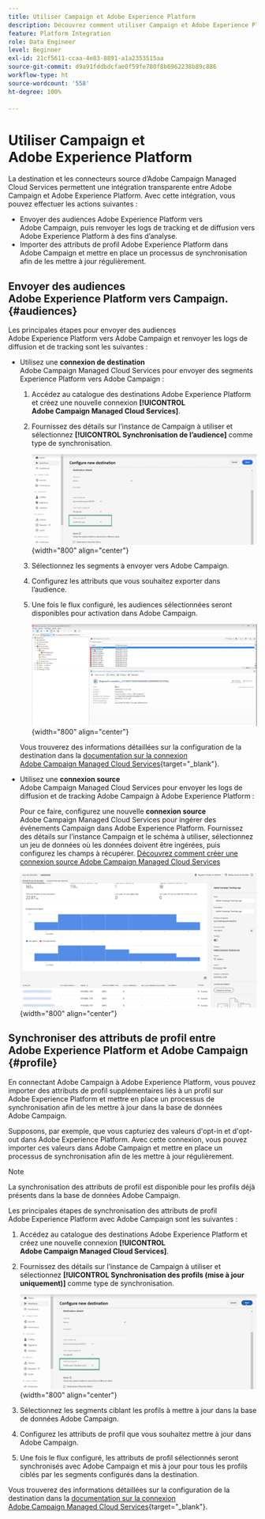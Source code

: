 ```yaml
---
title: Utiliser Campaign et Adobe Experience Platform
description: Découvrez comment utiliser Campaign et Adobe Experience Platform
feature: Platform Integration
role: Data Engineer
level: Beginner
exl-id: 21cf5611-ccaa-4e83-8891-a1a2353515aa
source-git-commit: d9a91fddbdcfae0f59fe780f8b6962238b89c886
workflow-type: ht
source-wordcount: '558'
ht-degree: 100%

---
```


# Utiliser Campaign et Adobe Experience Platform

La destination et les connecteurs source d’Adobe Campaign Managed Cloud Services permettent une intégration transparente entre Adobe Campaign et Adobe Experience Platform. Avec cette intégration, vous pouvez effectuer les actions suivantes :

* Envoyer des audiences Adobe Experience Platform vers Adobe Campaign, puis renvoyer les logs de tracking et de diffusion vers Adobe Experience Platform à des fins d’analyse.
* Importer des attributs de profil Adobe Experience Platform dans Adobe Campaign et mettre en place un processus de synchronisation afin de les mettre à jour régulièrement.

## Envoyer des audiences Adobe Experience Platform vers Campaign.{#audiences}

Les principales étapes pour envoyer des audiences Adobe Experience Platform vers Adobe Campaign et renvoyer les logs de diffusion et de tracking sont les suivantes :

* Utilisez une **connexion de destination** Adobe Campaign Managed Cloud Services pour envoyer des segments Experience Platform vers Adobe Campaign :

   1. Accédez au catalogue des destinations Adobe Experience Platform et créez une nouvelle connexion **[!UICONTROL Adobe Campaign Managed Cloud Services]**.
   1. Fournissez des détails sur l’instance de Campaign à utiliser et sélectionnez **[!UICONTROL Synchronisation de l’audience]** comme type de synchronisation.

      ![](assets/aep-audience-sync.png){width="800" align="center"}

   1. Sélectionnez les segments à envoyer vers Adobe Campaign.
   1. Configurez les attributs que vous souhaitez exporter dans l’audience.
   1. Une fois le flux configuré, les audiences sélectionnées seront disponibles pour activation dans Adobe Campaign.

      ![](assets/aep-destination.png){width="800" align="center"}

  Vous trouverez des informations détaillées sur la configuration de la destination dans la [documentation sur la connexion Adobe Campaign Managed Cloud Services](https://www.adobe.com/go/destinations-adobe-campaign-managed-cloud-services-en){target="_blank"}.

* Utilisez une **connexion source** Adobe Campaign Managed Cloud Services pour envoyer les logs de diffusion et de tracking Adobe Campaign à Adobe Experience Platform :

  Pour ce faire, configurez une nouvelle **connexion source** Adobe Campaign Managed Cloud Services pour ingérer des événements Campaign dans Adobe Experience Platform. Fournissez des détails sur l’instance Campaign et le schéma à utiliser, sélectionnez un jeu de données où les données doivent être ingérées, puis configurez les champs à récupérer. [Découvrez comment créer une connexion source Adobe Campaign Managed Cloud Services](https://www.adobe.com/go/sources-campaign-ui-en)

  ![](assets/aep-logs.png){width="800" align="center"}

## Synchroniser des attributs de profil entre Adobe Experience Platform et Adobe Campaign {#profile}

En connectant Adobe Campaign à Adobe Experience Platform, vous pouvez importer des attributs de profil supplémentaires liés à un profil sur Adobe Experience Platform et mettre en place un processus de synchronisation afin de les mettre à jour dans la base de données Adobe Campaign.

Supposons, par exemple, que vous capturiez des valeurs d&#39;opt-in et d&#39;opt-out dans Adobe Experience Platform. Avec cette connexion, vous pouvez importer ces valeurs dans Adobe Campaign et mettre en place un processus de synchronisation afin de les mettre à jour régulièrement.

>[!NOTE]
>
>La synchronisation des attributs de profil est disponible pour les profils déjà présents dans la base de données Adobe Campaign.

Les principales étapes de synchronisation des attributs de profil Adobe Experience Platform avec Adobe Campaign sont les suivantes :

1. Accédez au catalogue des destinations Adobe Experience Platform et créez une nouvelle connexion **[!UICONTROL Adobe Campaign Managed Cloud Services]**.
1. Fournissez des détails sur l’instance de Campaign à utiliser et sélectionnez **[!UICONTROL Synchronisation des profils (mise à jour uniquement)]** comme type de synchronisation.

   ![](assets/aep-profile-sync.png){width="800" align="center"}

1. Sélectionnez les segments ciblant les profils à mettre à jour dans la base de données Adobe Campaign.
1. Configurez les attributs de profil que vous souhaitez mettre à jour dans Adobe Campaign.
1. Une fois le flux configuré, les attributs de profil sélectionnés seront synchronisés avec Adobe Campaign et mis à jour pour tous les profils ciblés par les segments configurés dans la destination.

Vous trouverez des informations détaillées sur la configuration de la destination dans la [documentation sur la connexion Adobe Campaign Managed Cloud Services](https://www.adobe.com/go/destinations-adobe-campaign-managed-cloud-services-en){target="_blank"}.